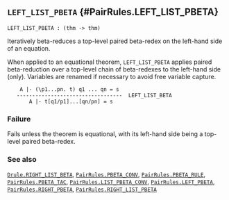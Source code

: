 ## `LEFT_LIST_PBETA` {#PairRules.LEFT_LIST_PBETA}


```
LEFT_LIST_PBETA : (thm -> thm)
```



Iteratively beta-reduces a top-level paired beta-redex on the left-hand side
of an equation.


When applied to an equational theorem, `LEFT_LIST_PBETA` applies paired
beta-reduction over a top-level chain of beta-redexes to the left-hand side
(only).
Variables are renamed if necessary to avoid free variable capture.
    
        A |- (\p1...pn. t) q1 ... qn = s
       ----------------------------------  LEFT_LIST_BETA
           A |- t[q1/p1]...[qn/pn] = s
    



### Failure

Fails unless the theorem is equational, with its left-hand side being
a top-level paired beta-redex.

### See also

[`Drule.RIGHT_LIST_BETA`](#Drule.RIGHT_LIST_BETA), [`PairRules.PBETA_CONV`](#PairRules.PBETA_CONV), [`PairRules.PBETA_RULE`](#PairRules.PBETA_RULE), [`PairRules.PBETA_TAC`](#PairRules.PBETA_TAC), [`PairRules.LIST_PBETA_CONV`](#PairRules.LIST_PBETA_CONV), [`PairRules.LEFT_PBETA`](#PairRules.LEFT_PBETA), [`PairRules.RIGHT_PBETA`](#PairRules.RIGHT_PBETA), [`PairRules.RIGHT_LIST_PBETA`](#PairRules.RIGHT_LIST_PBETA)

